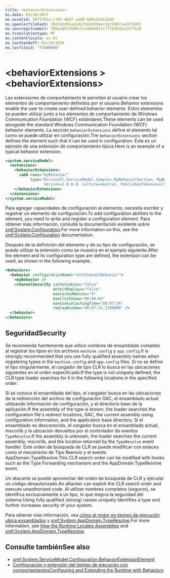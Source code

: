 ```yaml
---
title: <behaviorExtensions>
ms.date: 03/30/2017
ms.assetid: 59f2791a-c78f-40d7-aa80-0d9cd10135d9
ms.openlocfilehash: 39dc92d65a41d223ebd39aec3dc59871ad1fd101
ms.sourcegitcommit: 700ea803fb06c5ce98de017c7f76463ba33ff4a9
ms.translationtype: MT
ms.contentlocale: es-ES
ms.lasthandoff: 02/19/2020
ms.locfileid: "77448690"
---
```

# <a name="behaviorextensions"></a><span data-ttu-id="73143-101">\<behaviorExtensions ></span><span class="sxs-lookup"><span data-stu-id="73143-101">\<behaviorExtensions></span></span>
<span data-ttu-id="73143-102">Las extensiones de comportamiento le permiten al usuario crear los elementos de comportamiento definidos por el usuario.</span><span class="sxs-lookup"><span data-stu-id="73143-102">Behavior extensions enable the user to create user-defined behavior elements.</span></span> <span data-ttu-id="73143-103">Estos elementos se pueden utilizar junto a los elementos de comportamiento de Windows Communication Foundation (WCF) estándares.</span><span class="sxs-lookup"><span data-stu-id="73143-103">These elements can be used alongside the standard Windows Communication Foundation (WCF) behavior elements.</span></span> <span data-ttu-id="73143-104">La sección `behaviorExtensions` define el elemento tal como se puede utilizar en configuración.</span><span class="sxs-lookup"><span data-stu-id="73143-104">The `behaviorExtensions` section defines the element such that it can be used in configuration.</span></span> <span data-ttu-id="73143-105">Éste es un ejemplo de una extensión de comportamiento típica.</span><span class="sxs-lookup"><span data-stu-id="73143-105">Here is an example of a typical behavior extension.</span></span>  
  
```xml  
<system.serviceModel>
  <extensions>
    <behaviorExtensions>
      <add name="myBehavior"
           type="Microsoft.ServiceModel.Samples.MyBehaviorSection, MyBehavior,
                 Version=1.0.0.0, Culture=neutral, PublicKeyToken=null" />
    </behaviorExtensions>
  </extensions>
</system.serviceModel>
```  
  
 <span data-ttu-id="73143-106">Para agregar capacidades de configuración al elemento, necesita escribir y registrar un elemento de configuración.</span><span class="sxs-lookup"><span data-stu-id="73143-106">To add configuration abilities to the element, you need to write and register a configuration element.</span></span> <span data-ttu-id="73143-107">Para obtener más información, consulte la documentación existente sobre <xref:System.Configuration>.</span><span class="sxs-lookup"><span data-stu-id="73143-107">For more information on this, see the <xref:System.Configuration> documentation.</span></span>  
  
 <span data-ttu-id="73143-108">Después de la definición del elemento y de su tipo de configuración, se puede utilizar la extensión como se muestra en el ejemplo siguiente.</span><span class="sxs-lookup"><span data-stu-id="73143-108">After the element and its configuration type are defined, the extension can be used, as shown in the following example.</span></span>  
  
```xml  
<behaviors>
  <behavior configurationName="testChannelBehavior">
    <myBehavior />
    <channelSecurity cacheCookies="false"
                     detectReplays="false"
                     maxCachedNonces="9"
                     maxClockSkew="00:00:03"
                     maxCookieCachingTime="00:07:24"
                     replayWindow="00:07:22.2190000" />
  </behavior>
</behaviors>
```  
  
## <a name="security"></a><span data-ttu-id="73143-109">Seguridad</span><span class="sxs-lookup"><span data-stu-id="73143-109">Security</span></span>  
 <span data-ttu-id="73143-110">Se recomienda fuertemente que utilice nombres de ensamblado completo al registrar los tipos en los archivos `machine.config` y `app.config`.</span><span class="sxs-lookup"><span data-stu-id="73143-110">It is strongly recommended that you use fully qualified assembly names when registering types in the `machine.config` and `app.config` files.</span></span> <span data-ttu-id="73143-111">Si no se define el tipo singularmente, el cargador de tipo CLR lo busca en las ubicaciones siguientes en el orden especificado:</span><span class="sxs-lookup"><span data-stu-id="73143-111">If the type is not uniquely defined, the CLR type loader searches for it in the following locations in the specified order:</span></span>  
  
 <span data-ttu-id="73143-112">Si se conoce el ensamblado del tipo, el cargador busca en las ubicaciones de la redirección del archivo de configuración GAC, el ensamblado actual utilizando información de configuración, y el directorio base de la aplicación.</span><span class="sxs-lookup"><span data-stu-id="73143-112">If the assembly of the type is known, the loader searches the configuration file's redirect locations, GAC, the current assembly using configuration information, and the application base directory.</span></span> <span data-ttu-id="73143-113">Si el ensamblado es desconocido, el cargador busca en el ensamblado actual, mscorlib y la ubicación devueltos por el controlador de eventos `TypeResolve`.</span><span class="sxs-lookup"><span data-stu-id="73143-113">If the assembly is unknown, the loader searches the current assembly, mscorlib, and the location returned by the `TypeResolve` event handler.</span></span> <span data-ttu-id="73143-114">Este orden de búsqueda de CLR se puede modificar con enlaces como el mecanismo de Tipo Reenvío y el evento AppDomain.TypeResolve.</span><span class="sxs-lookup"><span data-stu-id="73143-114">This CLR search order can be modified with hooks such as the Type Forwarding mechanism and the AppDomain.TypeResolve event.</span></span>  
  
 <span data-ttu-id="73143-115">Un atacante se puede aprovechar del orden de búsqueda de CLR y ejecutar un código desautorizado.</span><span class="sxs-lookup"><span data-stu-id="73143-115">An attacker can exploit the CLR search order and execute unauthorized code.</span></span> <span data-ttu-id="73143-116">Al utilizar nombres completos (seguros), se identifica exclusivamente a un tipo, lo que mejora la seguridad del sistema.</span><span class="sxs-lookup"><span data-stu-id="73143-116">Using fully qualified (strong) names uniquely identifies a type and further increases security of your system.</span></span>  
  
 <span data-ttu-id="73143-117">Para obtener más información, vea [cómo el motor en tiempo de ejecución ubica ensamblados](../../../deployment/how-the-runtime-locates-assemblies.md) y <xref:System.AppDomain.TypeResolve>.</span><span class="sxs-lookup"><span data-stu-id="73143-117">For more information, see [How the Runtime Locates Assemblies](../../../deployment/how-the-runtime-locates-assemblies.md) and <xref:System.AppDomain.TypeResolve>.</span></span>  
  
## <a name="see-also"></a><span data-ttu-id="73143-118">Consulte también</span><span class="sxs-lookup"><span data-stu-id="73143-118">See also</span></span>

- <xref:System.ServiceModel.Configuration.BehaviorExtensionElement>
- [<span data-ttu-id="73143-119">Configuración y extensión del tiempo de ejecución con comportamientos</span><span class="sxs-lookup"><span data-stu-id="73143-119">Configuring and Extending the Runtime with Behaviors</span></span>](../../../wcf/extending/configuring-and-extending-the-runtime-with-behaviors.md)
